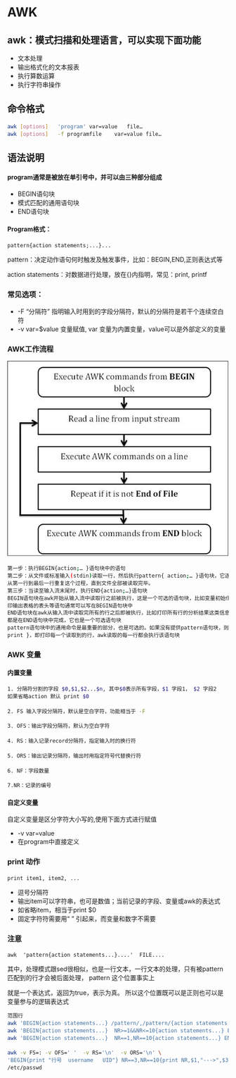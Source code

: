 # AWK

## awk：模式扫描和处理语言，可以实现下面功能
* 文本处理
* 输出格式化的文本报表
* 执行算数运算
* 执行字符串操作

## 命令格式
```bash
awk [options]   'program' var=value   file…
awk [options]   -f programfile    var=value file…

```

## 语法说明

#### program通常是被放在单引号中，并可以由三种部分组成
* BEGIN语句块
* 模式匹配的通用语句块
* END语句块

#### Program格式：
`pattern{action statements;...}...`

pattern：决定动作语句何时触发及触发事件，比如：BEGIN,END,正则表达式等

action statements：对数据进行处理，放在{}内指明，常见：print, printf


### 常见选项：

* -F “分隔符” 指明输入时用到的字段分隔符，默认的分隔符是若干个连续空白符
* -v var=$value 变量赋值, var 变量为内置变量，value可以是外部定义的变量


### AWK工作流程

<img src="../images/awkworkflow01.png">

```bash
第一步：执行BEGIN{action;… }语句块中的语句
第二步：从文件或标准输入(stdin)读取一行，然后执行pattern{ action;… }语句块，它逐行扫描文件，
从第一行到最后一行重复这个过程，直到文件全部被读取完毕。 
第三步：当读至输入流末尾时，执行END{action;…}语句块
BEGIN语句块在awk开始从输入流中读取行之前被执行，这是一个可选的语句块，比如变量初始化、打
印输出表格的表头等语句通常可以写在BEGIN语句块中
END语句块在awk从输入流中读取完所有的行之后即被执行，比如打印所有行的分析结果这类信息汇总
都是在END语句块中完成，它也是一个可选语句块 
pattern语句块中的通用命令是最重要的部分，也是可选的。如果没有提供pattern语句块，则默认执行{ 
print }，即打印每一个读取到的行，awk读取的每一行都会执行该语句块
```

### AWK 变量

#### 内置变量
```bash
1. 分隔符分割的字段 $0,$1,$2...$n, 其中$0表示所有字段，$1 字段1， $2 字段2
如果省略action 默认 print $0

2. FS 输入字段分隔符，默认是空白字符，功能相当于 -F

3. OFS：输出字段分隔符，默认为空白字符

4. RS：输入记录record分隔符，指定输入时的换行符

5. ORS：输出记录分隔符，输出时用指定符号代替换行符

6. NF：字段数量

7.NR：记录的编号

```

#### 自定义变量

自定义变量是区分字符大小写的,使用下面方式进行赋值

* -v var=value 
* 在program中直接定义


### print 动作

`print item1, item2, ...`

* 逗号分隔符
* 输出item可以字符串，也可是数值；当前记录的字段、变量或awk的表达式
* 如省略item，相当于print $0
* 固定字符符需要用“ ” 引起来，而变量和数字不需要



### 注意
`awk  'pattern{action statements...}....'  FILE....`

其中，处理模式跟sed很相似，也是一行文本，一行文本的处理，只有被pattern匹配到的行才会被后面处理， pattern 这个位置事实上

就是一个表达式，返回为true，表示为真。 所以这个位置既可以是正则也可以是变量参与的逻辑表达式

```bash
范围行
awk 'BEGIN{action statements...} /pattern/,/pattern/{action statements...} END{action statements...}'
awk 'BEGIN{action statements...}  NR>=1&&NR<=10{action statements...} END{action statements...}'
awk 'BEGIN{action statements...}  NR==1,NR==10{action statements...} END{action statements...}'

awk -v FS=: -v OFS=' '  -v RS='\n'  -v ORS='\n' \
'BEGIN{print "行号  username   UID"} NR==3,NR==10{print NR,$1,"--->",$3} END{print "=========end=========="}' \
/etc/passwd 
```













